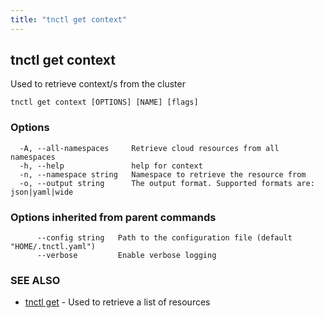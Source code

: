 ```yaml
---
title: "tnctl get context"
---
```

## tnctl get context

Used to retrieve context/s from the cluster

```
tnctl get context [OPTIONS] [NAME] [flags]
```

### Options

```
  -A, --all-namespaces     Retrieve cloud resources from all namespaces
  -h, --help               help for context
  -n, --namespace string   Namespace to retrieve the resource from
  -o, --output string      The output format. Supported formats are: json|yaml|wide
```

### Options inherited from parent commands

```
      --config string   Path to the configuration file (default "HOME/.tnctl.yaml")
      --verbose         Enable verbose logging
```

### SEE ALSO

* [tnctl get](../tnctl_get)	 - Used to retrieve a list of resources

